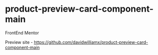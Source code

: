 # product-preview-card-component-main
FrontEnd Mentor

Preview site - https://github.com/davidwilliamx/product-preview-card-component-main
